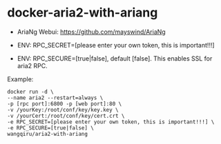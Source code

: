 # docker-aria2-with-ariang

- AriaNg Webui: https://github.com/mayswind/AriaNg

- ENV: RPC_SECRET=[please enter your own token, this is important!!!]

- ENV: RPC_SECURE=[true|false], default [false]. This enables SSL for aria2 RPC.

Example:
```
docker run -d \
--name aria2 --restart=always \
-p [rpc port]:6800 -p [web port]:80 \
-v /yourKey:/root/conf/key/key.key \
-v /yourCert:/root/conf/key/cert.crt \
-e RPC_SECRET=[please enter your own token, this is important!!!] \
-e RPC_SECURE=[true|false] \
wangqiru/aria2-with-ariang
```